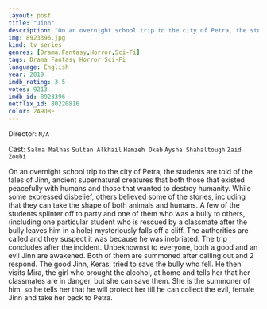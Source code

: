 ```yaml
---
layout: post
title: "Jinn"
description: "On an overnight school trip to the city of Petra, the students are told of the tales of Jinn, ancient supernatural creatures that both those that existed peacefully with humans and those that wanted to destroy humanity. While some expressed disbelief, others believed some of the stories, including that they can take the shape of both animals and humans. A few of the students splinter off to party and one of them who was a bully to others, (including one particular student who is rescued by a classmate after the bully leaves him in a hole) my.."
img: 8923396.jpg
kind: tv series
genres: [Drama,Fantasy,Horror,Sci-Fi]
tags: Drama Fantasy Horror Sci-Fi 
language: English
year: 2019
imdb_rating: 3.5
votes: 9213
imdb_id: 8923396
netflix_id: 80220816
color: 2A9D8F
---
```

Director: `N/A`  

Cast: `Salma Malhas` `Sultan Alkhail` `Hamzeh Okab` `Aysha Shahaltough` `Zaid Zoubi` 

On an overnight school trip to the city of Petra, the students are told of the tales of Jinn, ancient supernatural creatures that both those that existed peacefully with humans and those that wanted to destroy humanity. While some expressed disbelief, others believed some of the stories, including that they can take the shape of both animals and humans. A few of the students splinter off to party and one of them who was a bully to others, (including one particular student who is rescued by a classmate after the bully leaves him in a hole) mysteriously falls off a cliff. The authorities are called and they suspect it was because he was inebriated. The trip concludes after the incident. Unbeknownst to everyone, both a good and an evil Jinn are awakened. Both of them are summoned after calling out and 2 respond. The good Jinn, Keras, tried to save the bully who fell. He then visits Mira, the girl who brought the alcohol, at home and tells her that her classmates are in danger, but she can save them. She is the summoner of him, so he tells her that he will protect her till he can collect the evil, female Jinn and take her back to Petra.